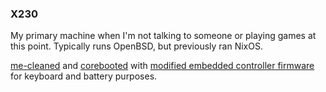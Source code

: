 ### X230

My primary machine when I'm not talking to someone or playing games at this point. Typically runs OpenBSD, but previously ran NixOS.   

[me-cleaned](https://github.com/corna/me_cleaner) and [corebooted](https://github.com/merge/skulls) with [modified embedded controller firmware](https://github.com/hamishcoleman/thinkpad-ec) for keyboard and battery purposes.
